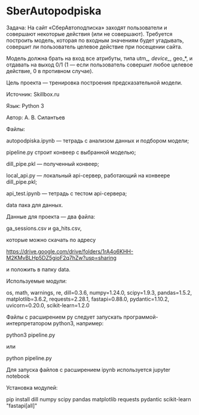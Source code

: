 # SberAutopodpiska
Задача: На сайт «СберАвтоподписка» заходят пользователи и совершают некоторые действия (или не совершают). Требуется построить модель, которая по входным значениям будет угадывать, совершит ли пользователь целевое действие при посещении сайта.

Модель должна брать на вход все атрибуты, типа utm_*, device_*, geo_*, и отдавать на выход 0/1 (1 — если пользователь совершит любое целевое действие, 0 в противном случае).


Цель проекта — тренировка построения предсказательной модели.


Источник: Skillbox.ru


Язык: Python 3


Автор: А. В. Силантьев


Файлы:

autopodpiska.ipynb — тетрадь с анализом данных и подбором модели;

pipeline.py строит конвеер с выбранной моделью;

dill_pipe.pkl — полученный конвеер;

local_api.py — локальный api-сервер, работающий на конвеере dill_pipe.pkl;

api_test.ipynb — тетрадь с тестом api-сервера;

data пака для данных.

Данные для проекта — два файла:

ga_sessions.csv и ga_hits.csv,

которые можно скачать по адресу

https://drive.google.com/drive/folders/1rA4o6KHH-M2KMvBLHp5DZ5gioF2q7hZw?usp=sharing

и положить в папку data.

Используемые модули:

os, math, warnings, re, dill=0.3.6, numpy=1.24.0, scipy=1.9.3, pandas=1.5.2, matplotlib=3.6.2, requests=2.28.1, fastapi=0.88.0, pydantic=1.10.2, uvicorn=0.20.0, scikit-learn=1.2.0


Файлы с расширением py следует запускать программой-интерпретатором python3, например:

python3 pipeline.py

или

python pipeline.py

Для запуска файлов с расширением ipynb используется jupyter notebook


Установка модулей:

pip install dill numpy scipy pandas matplotlib requests pydantic scikit-learn "fastapi[all]"
